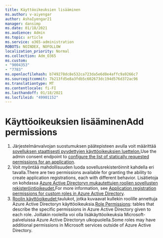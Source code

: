 ```yaml
---
title: Käyttöoikeuksien lisääminen
ms.author: v-aiyengar
author: AshaIyengar21
manager: dansimp
ms.date: 01/18/2021
ms.audience: Admin
ms.topic: article
ms.service: o365-administration
ROBOTS: NOINDEX, NOFOLLOW
localization_priority: Normal
ms.collection: Adm_O365
ms.custom:
- "9004353"
- "7783"
ms.openlocfilehash: b749278dc8e532ca723da5e6d8e4affc9a9266c7
ms.sourcegitcommit: 7b213fd5e8a3fdb5c602673dc194d576d372ac96
ms.translationtype: MT
ms.contentlocale: fi-FI
ms.lasthandoff: 01/18/2021
ms.locfileid: "49901152"
---
```

# <a name="add-permissions"></a><span data-ttu-id="d7810-102">Käyttöoikeuksien lisääminen</span><span class="sxs-lookup"><span data-stu-id="d7810-102">Add permissions</span></span>

1. <span data-ttu-id="d7810-103">Järjestelmänvalvojan suostumuksen päätepisteen avulla voit määrittää [sovelluksen staattisesti pyydettyjen käyttöoikeuksien luettelon.](https://docs.microsoft.com/azure/active-directory/develop/v2-permissions-and-consent#to-configure-the-list-of-statically-requested-permissions-for-an-application)</span><span class="sxs-lookup"><span data-stu-id="d7810-103">Use the admin consent endpoint to [configure the list of statically requested permissions for an application](https://docs.microsoft.com/azure/active-directory/develop/v2-permissions-and-consent#to-configure-the-list-of-statically-requested-permissions-for-an-application).</span></span>
1. <span data-ttu-id="d7810-104">Voit myöntää mahdollisuuden luoda sovellusrekisteröinnit kahdella eri tavalla.</span><span class="sxs-lookup"><span data-stu-id="d7810-104">There are two permissions available for granting the ability to create application registrations, each with different behavior.</span></span> <span data-ttu-id="d7810-105">Lisätietoja on kohdassa [Azure Active Directoryn mukautettujen roolien sovellusten rekisteröintioikeudet.](https://docs.microsoft.com/azure/active-directory/roles/custom-available-permissions)</span><span class="sxs-lookup"><span data-stu-id="d7810-105">For more information, see [Application registration permissions for custom roles in Azure Active Directory](https://docs.microsoft.com/azure/active-directory/roles/custom-available-permissions).</span></span>
1. <span data-ttu-id="d7810-106">[Roolin käyttöoikeudet:](https://docs.microsoft.com/azure/active-directory/roles/permissions-reference#role-permissions)taulukot, jotka kuvaavat kullekin roolille annettuja Azure Active Directoryn käyttöoikeuksia.</span><span class="sxs-lookup"><span data-stu-id="d7810-106">[Role Permissions](https://docs.microsoft.com/azure/active-directory/roles/permissions-reference#role-permissions): tables that describe the specific permissions in Azure Active Directory given to each role.</span></span> <span data-ttu-id="d7810-107">Joillakin rooleilla voi olla lisäkäyttöoikeuksia Microsoft-palveluissa Azure Active Directoryn ulkopuolella.</span><span class="sxs-lookup"><span data-stu-id="d7810-107">Some roles may have additional permissions in Microsoft services outside of Azure Active Directory.</span></span>
